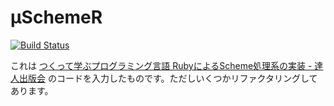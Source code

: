 # μSchemeR

[![Build Status](https://travis-ci.org/hage/uschemer.svg?branch=master)](https://travis-ci.org/hage/uschemer)

これは [つくって学ぶプログラミング言語 RubyによるScheme処理系の実装 - 達人出版会](https://tatsu-zine.com/books/scheme-in-ruby) のコードを入力したものです。ただしいくつかリファクタリングしてあります。

